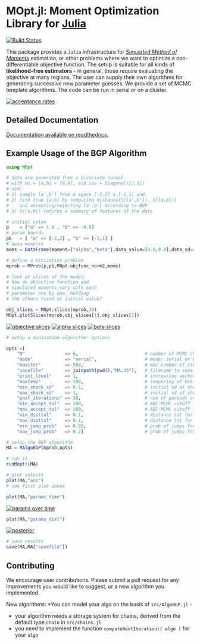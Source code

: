 

# MOpt.jl: Moment Optimization Library for [Julia](http://julialang.org)


[![Build Status](https://travis-ci.org/floswald/MOpt.jl.png?branch=master)](https://travis-ci.org/floswald/MOpt.jl)

This package provides a `Julia` infrastructure for *[Simulated Method of Moments](http://en.wikipedia.org/wiki/Method_of_simulated_moments)* estimation, or other problems where we want to optimize a non-differentiable objective function. The setup is suitable for all kinds of **likelihood-free estimators** - in general, those require evaluating the objective at many regions. The user can supply their own algorithms for generating successive new parameter guesses. We provide a set of MCMC template algorithms. The code can be run in serial or on a cluster.

[![acceptance rates](https://dl.dropboxusercontent.com/u/109115/MOpt.jl/acceptance.png)]()

## Detailed Documentation

[Documentation available on readthedocs.](http://moptjl.readthedocs.org/en/latest/)


## Example Usage of the BGP Algorithm

```julia
using MOpt

# data are generated from a bivariate normal
# with mu = [a,b] = [0,0], and cov = Diagonal([1,1])
# aim: 
# 1) sample [a',b'] from a space [-2,2] x [-1,1] and
# 2) find true [a,b] by computing distance(S([a',b']), S([a,b]))
#    and accepting/rejecting [a',b'] according to BGP
# 3) S([a,b]) returns a summary of features of the data

# initial value
p    = ["a" => 1.9 , "b" => -0.9]
# param bounds
pb   = [ "a" => [-2,2] , "b" => [-1,1] ]
# data moments
moms = DataFrame(moment=["alpha","beta"],data_value=[0.0,0.0],data_sd=rand(2))

# define a minization problem
mprob = MProb(p,pb,MOpt.objfunc_norm2,moms)

# look at slices of the model: 
# how do objective function and
# simulated moments vary with each
# parameter one by one, holding 
# the others fixed at initial value?

obj_slices = MOpt.slices(mprob,30)
MOpt.plotSlices(mprob,obj_slices[1],obj_slices[2])
```

[![objective slices](https://dl.dropboxusercontent.com/u/109115/MOpt.jl/slices_objective.png)]()
[![alpha slices](https://dl.dropboxusercontent.com/u/109115/MOpt.jl/slices_alpha.png)]()
[![beta slices](https://dl.dropboxusercontent.com/u/109115/MOpt.jl/slices_beta.png)]()


```julia
# setup a minization algorithm: options

opts =[
	"N"               => 6,							# number of MCMC chains
	"mode"            => "serial",					# mode: serial or mpi
	"maxiter"         => 500,						# max number of iterations
	"savefile"        => joinpath(pwd(),"MA.h5"),	# filename to save results
	"print_level"     => 1,							# increasing verbosity level of output
	"maxtemp"         => 100,						# tempering of hottest chain
	"min_shock_sd"    => 0.1,						# initial sd of shock on coldest chain
	"max_shock_sd"    => 1,							# initial sd of shock on hottest chain
	"past_iterations" => 30,						# num of periods used to compute Cov(p)
	"min_accept_tol"  => 100,						# ABC-MCMC cutoff for rejecting small improvements
	"max_accept_tol"  => 100,						# ABC-MCMC cutoff for rejecting small improvements
	"min_disttol"     => 0.1,						# distance tol for jumps from coldest chain
	"max_disttol"     => 0.1,						# distance tol for jumps from hottest chain
	"min_jump_prob"   => 0.05,						# prob of jumps from coldest chain
	"max_jump_prob"   => 0.2]						# prob of jumps from hottest chain

# setup the BGP algorithm
MA = MAlgoBGP(mprob,opts)

# run it
runMopt!(MA)

# plot outputs
plot(MA,"acc")
# see first plot above
```

```julia
plot(MA,"params_time")
```

[![params over time](https://dl.dropboxusercontent.com/u/109115/MOpt.jl/pars_time.png)]()

```julia
plot(MA,"params_dist")
```

[![posterior](https://dl.dropboxusercontent.com/u/109115/MOpt.jl/pars_dist.png)]()

```julia
# save results
save(MA,MA["savefile"])
```

## Contributing

We encourage user contributions. Please submit a pull request for any improvements you would like to suggest, or a new algorithm you implemented. 

New algorithms:
*You can model your algo on the basis of `src/AlgoBGP.jl` - 
* your algorithm needs a storage system for chains, derived from the default type `Chain` in `src/chains.jl`
* you need to implement the function `computeNextIteration!( algo )` for your `algo`










